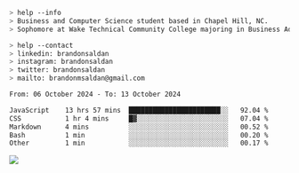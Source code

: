 ````bash
> help --info
> Business and Computer Science student based in Chapel Hill, NC.
> Sophomore at Wake Technical Community College majoring in Business Administration.
````

````bash
> help --contact
> linkedin: brandonsaldan
> instagram: brandonsaldan
> twitter: brandonsaldan
> mailto: brandonmsaldan@gmail.com
````

<!--START_SECTION:waka-->

```txt
From: 06 October 2024 - To: 13 October 2024

JavaScript    13 hrs 57 mins  ███████████████████████░░   92.04 %
CSS           1 hr 4 mins     █▓░░░░░░░░░░░░░░░░░░░░░░░   07.04 %
Markdown      4 mins          ░░░░░░░░░░░░░░░░░░░░░░░░░   00.52 %
Bash          1 min           ░░░░░░░░░░░░░░░░░░░░░░░░░   00.20 %
Other         1 min           ░░░░░░░░░░░░░░░░░░░░░░░░░   00.17 %
```

<!--END_SECTION:waka-->

![](https://komarev.com/ghpvc/?username=brandonsaldan&color=6A8AFF)
